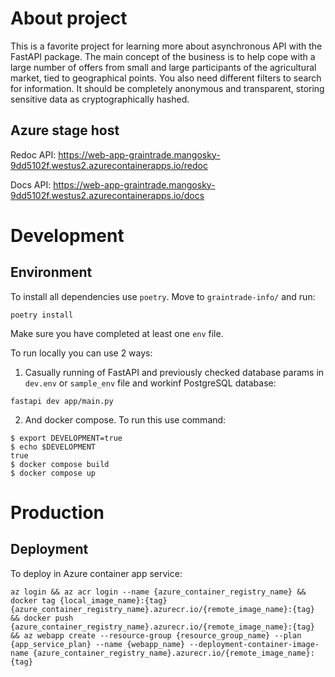 # About project
This is a favorite project for learning more about asynchronous API with the FastAPI package. The main concept of the business is to help cope with a large number of offers from small and large participants of the agricultural market, tied to geographical points. You also need different filters to search for information.
It should be completely anonymous and transparent, storing sensitive data as cryptographically hashed.

## Azure stage host
Redoc API: <https://web-app-graintrade.mangosky-9dd5102f.westus2.azurecontainerapps.io/redoc>

Docs API: <https://web-app-graintrade.mangosky-9dd5102f.westus2.azurecontainerapps.io/docs>

# Development
## Environment
To install all dependencies use `poetry`. Move to `graintrade-info/` and run:
```
poetry install
```
Make sure you have completed at least one `env` file.

To run locally you can use 2 ways:

1. Casually running of FastAPI and previously checked database params in `dev.env` or `sample_env` file and workinf PostgreSQL database:
```
fastapi dev app/main.py
```
2. And docker compose. To run this use command:
```
$ export DEVELOPMENT=true
$ echo $DEVELOPMENT 
true
$ docker compose build
$ docker compose up
```

# Production
## Deployment
To deploy in Azure container app service:
```
az login && az acr login --name {azure_container_registry_name} && docker tag {local_image_name}:{tag} {azure_container_registry_name}.azurecr.io/{remote_image_name}:{tag} && docker push {azure_container_registry_name}.azurecr.io/{remote_image_name}:{tag} && az webapp create --resource-group {resource_group_name} --plan {app_service_plan} --name {webapp_name} --deployment-container-image-name {azure_container_registry_name}.azurecr.io/{remote_image_name}:{tag}
```
